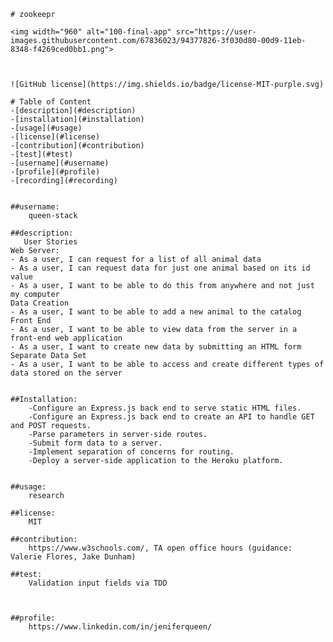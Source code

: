     # zookeepr
    
    <img width="960" alt="100-final-app" src="https://user-images.githubusercontent.com/67836023/94377826-3f030d80-00d9-11eb-8348-f4269ced0bb1.png">

    

    ![GitHub license](https://img.shields.io/badge/license-MIT-purple.svg)

    # Table of Content
    -[description](#description)
    -[installation](#installation)
    -[usage](#usage)
    -[license](#license)
    -[contribution](#contribution)
    -[test](#test)
    -[username](#username)
    -[profile](#profile)
    -[recording](#recording)
    

    ##username:
        queen-stack
    
    ##description:
       User Stories
    Web Server:
    - As a user, I can request for a list of all animal data
    - As a user, I can request data for just one animal based on its id value
    - As a user, I want to be able to do this from anywhere and not just my computer
    Data Creation
    - As a user, I want to be able to add a new animal to the catalog
    Front End
    - As a user, I want to be able to view data from the server in a front-end web application
    - As a user, I want to create new data by submitting an HTML form
    Separate Data Set
    - As a user, I want to be able to access and create different types of data stored on the server

   
    ##Installation:
        -Configure an Express.js back end to serve static HTML files.
        -Configure an Express.js back end to create an API to handle GET and POST requests.
        -Parse parameters in server-side routes.
        -Submit form data to a server.
        -Implement separation of concerns for routing.
        -Deploy a server-side application to the Heroku platform.
       
    
    ##usage:
        research 
    
    ##license:
        MIT 
    
    ##contribution:
        https://www.w3schools.com/, TA open office hours (guidance: Valerie Flores, Jake Dunham)
    
    ##test:
        Validation input fields via TDD
        
      
   
    ##profile:
        https://www.linkedin.com/in/jeniferqueen/
        
        


